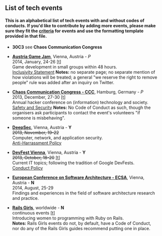## List of tech events
#### This is an alphabetical list of tech events with and without codes of conducts. If you'd like to contribute by adding more events, please make sure they fit the [criteria](https://github.com/kerstin/ALLtheCodeOfConducts/blob/master/criteria.md) for events and use the formatting template provided in that file.


* **30C3** see **Chaos Communication Congress**

* **[Austria Game Jam](http://austriagamejam.org/)**, Vienna, Austria - *P*<br>
2014, January, 24-26 [[t]](https://twitter.com/austriagamejam)<br>
Game development in small groups within 48 hours.<br>
[Inclusivity Statement](http://austriagamejam.org/faq#harassment) 
**Notes:** no separate page; no separate mention of how violations will be treated; a general "we reserve the right to remove people" rule was added after an inquiry on Twitter.

* **[Chaos Communication Congress - CCC](https://events.ccc.de/congress/2013/wiki/Main_Page)**, Hamburg, Germany - *P*<br>
2013, December, 27-30 [[t]](https://twitter.com/ccc)<br>
Annual hacker conference on (information) technology and society.<br>
[Safety and Security](https://events.ccc.de/congress/2013/wiki/Static:Safety_and_Security) 
**Notes:** No Code of Conduct as such, though the organisers ask participants to contact the event's volunteers "if someone is misbehaving".

* **[DeepSec](http://deepsec.net/)**, Vienna, Austria - **Y**<br>
~~2013, November, 19-22<br>~~
Computer, network, and application security.<br>
[Anti-Harrassment Policy](https://deepsec.net/ahpolicy.html)

* **[DevFest Vienna](http://www.devfest.at/)**, Vienna, Austria - **Y**<br>
~~2013, October, 18-20~~ [[t]](https://twitter.com/DevFestVienna)<br>
Current IT topics; following the tradition of Google DevFests.<br>
[Conduct Policy](http://www.devfest.at/policy)

* **[European Conference on Software Architecture - ECSA](http://ecsa2014.cs.univie.ac.at/
)**, Vienna, Austria - **N**<br>
2014, August, 25-29<br>
Findings and experiences in the field of software architecture research and practice.<br>

* **[Rails Girls](http://railsgirls.com/)**, worldwide - **N**<br>
continuous events [[t]](https://twitter.com/railsgirls)<br>
Introducing women to programming with Ruby on Rails.<br>
**Notes:** Rails Girls events do not, by default, have a Code of Conduct, nor do any of the Rails Girls guides recommend putting one in place.

